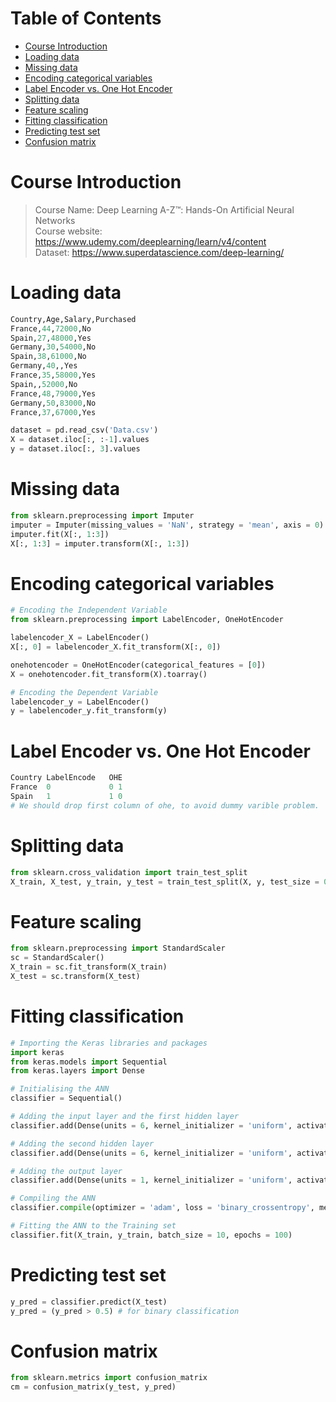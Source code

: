 Table of Contents
=================
   * [Course Introduction](#course-introduction)
   * [Loading data](#loading-data)
   * [Missing data](#missing-data)
   * [Encoding categorical variables](#encoding-categorical-variables)
   * [Label Encoder vs. One Hot Encoder](#label-encoder-vs-one-hot-encoder)
   * [Splitting data](#splitting-data)
   * [Feature scaling](#feature-scaling)
   * [Fitting classification](#fitting-classification)
   * [Predicting test set](#predicting-test-set)
   * [Confusion matrix](#confusion-matrix)

# Course Introduction
> Course Name: Deep Learning A-Z™: Hands-On Artificial Neural Networks  
> Course website: https://www.udemy.com/deeplearning/learn/v4/content  
> Dataset: https://www.superdatascience.com/deep-learning/  


# Loading data
```python
Country,Age,Salary,Purchased
France,44,72000,No
Spain,27,48000,Yes
Germany,30,54000,No
Spain,38,61000,No
Germany,40,,Yes
France,35,58000,Yes
Spain,,52000,No
France,48,79000,Yes
Germany,50,83000,No
France,37,67000,Yes

dataset = pd.read_csv('Data.csv')
X = dataset.iloc[:, :-1].values
y = dataset.iloc[:, 3].values
```

# Missing data
```python
from sklearn.preprocessing import Imputer
imputer = Imputer(missing_values = 'NaN', strategy = 'mean', axis = 0)
imputer.fit(X[:, 1:3])
X[:, 1:3] = imputer.transform(X[:, 1:3])
```

# Encoding categorical variables
```python
# Encoding the Independent Variable
from sklearn.preprocessing import LabelEncoder, OneHotEncoder

labelencoder_X = LabelEncoder()
X[:, 0] = labelencoder_X.fit_transform(X[:, 0])

onehotencoder = OneHotEncoder(categorical_features = [0])
X = onehotencoder.fit_transform(X).toarray()

# Encoding the Dependent Variable
labelencoder_y = LabelEncoder()
y = labelencoder_y.fit_transform(y)
```

# Label Encoder vs. One Hot Encoder
```python
Country LabelEncode   OHE
France  0             0 1
Spain   1             1 0
# We should drop first column of ohe, to avoid dummy varible problem.
```

# Splitting data
```python
from sklearn.cross_validation import train_test_split
X_train, X_test, y_train, y_test = train_test_split(X, y, test_size = 0.25, random_state = 0)
```

# Feature scaling
```python
from sklearn.preprocessing import StandardScaler
sc = StandardScaler()
X_train = sc.fit_transform(X_train)
X_test = sc.transform(X_test)
```

# Fitting classification
```python
# Importing the Keras libraries and packages
import keras
from keras.models import Sequential
from keras.layers import Dense

# Initialising the ANN
classifier = Sequential()

# Adding the input layer and the first hidden layer
classifier.add(Dense(units = 6, kernel_initializer = 'uniform', activation = 'relu', input_dim = 11))

# Adding the second hidden layer
classifier.add(Dense(units = 6, kernel_initializer = 'uniform', activation = 'relu'))

# Adding the output layer
classifier.add(Dense(units = 1, kernel_initializer = 'uniform', activation = 'sigmoid'))

# Compiling the ANN
classifier.compile(optimizer = 'adam', loss = 'binary_crossentropy', metrics = ['accuracy'])

# Fitting the ANN to the Training set
classifier.fit(X_train, y_train, batch_size = 10, epochs = 100)
```

# Predicting test set
```python
y_pred = classifier.predict(X_test)
y_pred = (y_pred > 0.5) # for binary classification
```

# Confusion matrix
```python
from sklearn.metrics import confusion_matrix
cm = confusion_matrix(y_test, y_pred)
```

